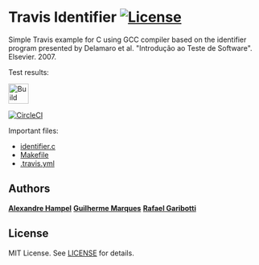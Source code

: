 Travis Identifier [![License][license-img]][license-url]
=
Simple Travis example for C using GCC compiler based on the identifier program presented by Delamaro et al. "Introdução ao Teste de Software". Elsevier. 2007.

Test results:

[<img alt="Build Status" src="https://www.travis-ci.com/marquesgh2m/travis-identifier.svg?branch=main" height="40">][travis-url]

[![CircleCI](https://circleci.com/gh/marquesgh2m/travis-identifier/tree/main.svg?style=svg)](https://circleci.com/gh/marquesgh2m/travis-identifier/tree/main)

Important files:

* [identifier.c](identifier.c)
* [Makefile](Makefile)
* [.travis.yml](.travis.yml)


Authors
------
[**Alexandre Hampel**](https://br.linkedin.com/)
[**Guilherme Marques**](https://br.linkedin.com/)
[**Rafael Garibotti**](https://br.linkedin.com/in/rafaelgaribotti)


License
-------
MIT License. See [LICENSE](LICENSE) for details.

[main-url]: https://github.com/marquesgh2m/travis-identifier
[readme-url]: https://github.com/marquesgh2m/travis-identifier/blob/main/README.md
[license-url]: https://github.com/marquesgh2m/travis-identifier/blob/main/LICENSE
[license-img]: https://img.shields.io/github/license/rsp/travis-hello-modern-cpp.svg
[travis-url]: https://www.travis-ci.com/marquesgh2m/travis-identifier
[travis-img]: https://www.travis-ci.com/marquesgh2m/travis-identifier.svg?branch=master
[github-follow-url]: https://github.com/marquesgh2m
